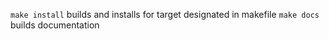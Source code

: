 `make install` builds and installs for target designated in makefile
`make docs` builds documentation
